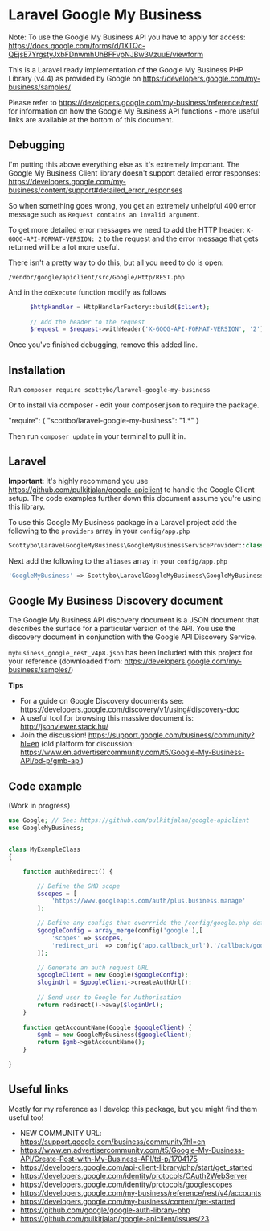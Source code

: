 # Laravel Google My Business

Note: To use the Google My Business API you have to apply for access: https://docs.google.com/forms/d/1XTQc-QEjsE7YrgstyJxbFDnwmhUhBFFvpNJBw3VzuuE/viewform

This is a Laravel ready implementation of the Google My Business PHP Library (v4.4) as provided by Google on https://developers.google.com/my-business/samples/

Please refer to https://developers.google.com/my-business/reference/rest/ for information on how the Google My Business API functions - more useful links are available at the bottom of this document.

## Debugging

I'm putting this above everything else as it's extremely important. The Google My Business Client library doesn't support detailed error responses:
https://developers.google.com/my-business/content/support#detailed_error_responses

So when something goes wrong, you get an extremely unhelpful 400 error message such as `Request contains an invalid argument`.

To get more detailed error messages we need to add the HTTP header: `X-GOOG-API-FORMAT-VERSION: 2` to the request and the error message that gets returned will be a lot more useful.

There isn't a pretty way to do this, but all you need to do is open:

`/vendor/google/apiclient/src/Google/Http/REST.php`

And in the `doExecute` function modify as follows

```php
      $httpHandler = HttpHandlerFactory::build($client);
      
      // Add the header to the request
      $request = $request->withHeader('X-GOOG-API-FORMAT-VERSION', '2');
```

Once you've finished debugging, remove this added line.

## Installation

Run `composer require scottybo/laravel-google-my-business`

Or to install via composer - edit your composer.json to require the package.

"require": {
    "scottbo/laravel-google-my-business": "1.*"
}

Then run `composer update` in your terminal to pull it in.



## Laravel

**Important**: It's highly recommend you use https://github.com/pulkitjalan/google-apiclient to handle the Google Client setup. The code examples further down this document assume you're using this library.

To use this Google My Business package in a Laravel project add the following to the `providers` array in your `config/app.php`

```php
Scottybo\LaravelGoogleMyBusiness\GoogleMyBusinessServiceProvider::class,
```

Next add the following to the `aliases` array in your `config/app.php`

```php
'GoogleMyBusiness' => Scottybo\LaravelGoogleMyBusiness\GoogleMyBusiness::class
```

## Google My Business Discovery document

The Google My Business API discovery document is a JSON document that describes the surface for a particular version of the API. You use the discovery document in conjunction with the Google API Discovery Service.

`mybusiness_google_rest_v4p8.json` has been included with this project for your reference (downloaded from: https://developers.google.com/my-business/samples/)

**Tips**
 - For a guide on Google Discovery documents see: https://developers.google.com/discovery/v1/using#discovery-doc
 - A useful tool for browsing this massive document is: http://jsonviewer.stack.hu/
 - Join the discussion! https://support.google.com/business/community?hl=en (old platform for discussion: https://www.en.advertisercommunity.com/t5/Google-My-Business-API/bd-p/gmb-api)


## Code example
 
(Work in progress)

```php
use Google; // See: https://github.com/pulkitjalan/google-apiclient
use GoogleMyBusiness;


class MyExampleClass
{

    function authRedirect() {

        // Define the GMB scope
        $scopes = [
            'https://www.googleapis.com/auth/plus.business.manage'
        ];

        // Define any configs that overrride the /config/google.php defaults from pulkitjalan/google-apiclient
        $googleConfig = array_merge(config('google'),[
            'scopes' => $scopes,
            'redirect_uri' => config('app.callback_url').'/callback/google/mybusiness'
        ]);

        // Generate an auth request URL
        $googleClient = new Google($googleConfig);
        $loginUrl = $googleClient->createAuthUrl();
        
        // Send user to Google for Authorisation
        return redirect()->away($loginUrl);
    }
    
    function getAccountName(Google $googleClient) {
        $gmb = new GoogleMyBusiness($googleClient);
        return $gmb->getAccountName();
    }

}

```


## Useful links

Mostly for my reference as I develop this package, but you might find them useful too!

 - NEW COMMUNITY URL: https://support.google.com/business/community?hl=en
 - https://www.en.advertisercommunity.com/t5/Google-My-Business-API/Create-Post-with-My-Business-API/td-p/1704175
 - https://developers.google.com/api-client-library/php/start/get_started
 - https://developers.google.com/identity/protocols/OAuth2WebServer
 - https://developers.google.com/identity/protocols/googlescopes
 - https://developers.google.com/my-business/reference/rest/v4/accounts
 - https://developers.google.com/my-business/content/get-started
 - https://github.com/google/google-auth-library-php
 - https://github.com/pulkitjalan/google-apiclient/issues/23
